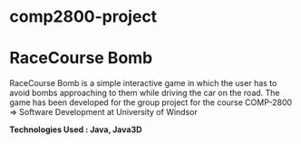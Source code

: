 # comp2800-project

# RaceCourse Bomb

RaceCourse Bomb is a simple interactive game in which the user has to avoid bombs approaching to them while driving the car on the road. The game has been developed for the group project for the course COMP-2800 => Software Development at University of Windsor

**Technologies Used : Java, Java3D**
